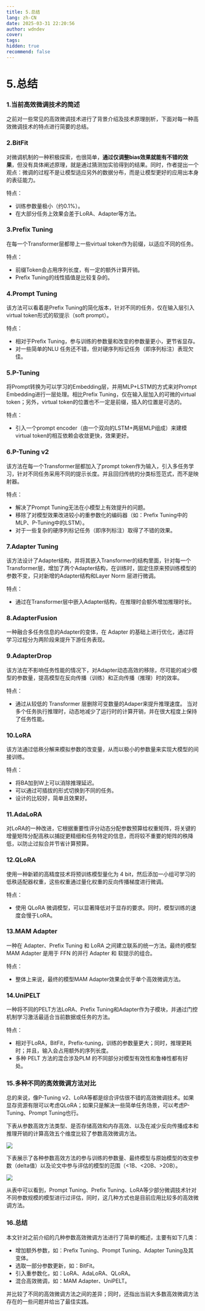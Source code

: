 ```yaml
---
title: 5.总结
lang: zh-CN
date: 2025-03-31 22:20:56
author: wdndev
cover: 
tags:
hidden: true
recommend: false
---
```


# 5.总结

### 1.**当前高效微调技术的简述**

之前对一些常见的高效微调技术进行了背景介绍及技术原理剖析，下面对每一种高效微调技术的特点进行简要的总结。

### 2.**BitFit**

对微调机制的一种积极探索，也很简单，**通过仅调整bias效果就能有不错的效果**，但没有具体阐述原理，就是通过猜测加实验得到的结果。同时，作者提出一个观点：微调的过程不是让模型适应另外的数据分布，而是让模型更好的应用出本身的表征能力。

特点：

-   训练参数量极小（约0.1%）。
-   在大部分任务上效果会差于LoRA、Adapter等方法。

### 3.**Prefix Tuning**

在每一个Transformer层都带上一些virtual token作为前缀，以适应不同的任务。

特点：

-   前缀Token会占用序列长度，有一定的额外计算开销。
-   Prefix Tuning的线性插值是比较复杂的。

### 4.**Prompt Tuning**

该方法可以看着是Prefix Tuning的简化版本，针对不同的任务，仅在输入层引入virtual token形式的软提示（soft prompt）。

特点：

-   相对于Prefix Tuning，参与训练的参数量和改变的参数量更小，更节省显存。
-   对一些简单的NLU 任务还不错，但对硬序列标记任务（即序列标注）表现欠佳。

### 5.**P-Tuning**

将Prompt转换为可以学习的Embedding层，并用MLP+LSTM的方式来对Prompt Embedding进行一层处理。相比Prefix Tuning，仅在输入层加入的可微的virtual token；另外，virtual token的位置也不一定是前缀，插入的位置是可选的。

特点：

-   引入一个prompt encoder（由一个双向的LSTM+两层MLP组成）来建模virtual token的相互依赖会收敛更快，效果更好。

### 6.**P-Tuning v2**

该方法在每一个Transformer层都加入了prompt token作为输入，引入多任务学习，针对不同任务采用不同的提示长度。并且回归传统的分类标签范式，而不是映射器。

特点：

-   解决了Prompt Tuning无法在小模型上有效提升的问题。
-   移除了对模型效果改进较小的重参数化的编码器（如：Prefix Tuning中的MLP、P-Tuning中的LSTM）。
-   对于一些复杂的硬序列标记任务（即序列标注）取得了不错的效果。

### 7.**Adapter Tuning**

该方法设计了Adapter结构，并将其嵌入Transformer的结构里面，针对每一个Transformer层，增加了两个Adapter结构，在训练时，固定住原来预训练模型的参数不变，只对新增的Adapter结构和Layer Norm 层进行微调。

特点：

-   通过在Transformer层中嵌入Adapter结构，在推理时会额外增加推理时长。

### 8.**AdapterFusion**

一种融合多任务信息的Adapter的变体，在 Adapter 的基础上进行优化，通过将学习过程分为两阶段来提升下游任务表现。

### 9.**AdapterDrop**

该方法在不影响任务性能的情况下，对Adapter动态高效的移除，尽可能的减少模型的参数量，提高模型在反向传播（训练）和正向传播（推理）时的效率。

特点：

-   通过从较低的 Transformer 层删除可变数量的Adaper来提升推理速度。 当对多个任务执行推理时，动态地减少了运行时的计算开销，并在很大程度上保持了任务性能。

### 10.**LoRA**

该方法通过低秩分解来模拟参数的改变量，从而以极小的参数量来实现大模型的间接训练。

特点：

-   将BA加到W上可以消除推理延迟。
-   可以通过可插拔的形式切换到不同的任务。
-   设计的比较好，简单且效果好。

### 11.**AdaLoRA**

对LoRA的一种改进，它根据重要性评分动态分配参数预算给权重矩阵，将关键的增量矩阵分配高秩以捕捉更精细和任务特定的信息，而将较不重要的矩阵的秩降低，以防止过拟合并节省计算预算。

### 12.**QLoRA**

使用一种新颖的高精度技术将预训练模型量化为 4 bit，然后添加一小组可学习的低秩适配器权重，这些权重通过量化权重的反向传播梯度进行微调。

特点：

-   使用 QLoRA 微调模型，可以显著降低对于显存的要求。同时，模型训练的速度会慢于LoRA。

### 13.**MAM Adapter**

一种在 Adapter、Prefix Tuning 和 LoRA 之间建立联系的统一方法。最终的模型 MAM Adapter 是用于 FFN 的并行 Adapter 和 软提示的组合。

特点：

-   整体上来说，最终的模型MAM Adapter效果会优于单个高效微调方法。

### 14.**UniPELT**

一种将不同的PELT方法LoRA、Prefix Tuning和Adapter作为子模块，并通过门控机制学习激活最适合当前数据或任务的方法。

特点：

-   相对于LoRA，BitFit，Prefix-tuning，训练的参数量更大；同时，推理更耗时；并且，输入会占用额外的序列长度。
-   多种 PELT 方法的混合涉及PLM 的不同部分对模型有效性和鲁棒性都有好处。

### 15.**多种不同的高效微调方法对比**

总的来说，像P-Tuning v2、LoRA等都是综合评估很不错的高效微调技术。如果显存资源有限可以考虑QLoRA；如果只是解决一些简单任务场景，可以考虑P-Tuning、Prompt Tuning也行。

下表从参数高效方法类型、是否存储高效和内存高效、以及在减少反向传播成本和推理开销的计算高效五个维度比较了参数高效微调方法。

![](https://cdn.jsdelivr.net/gh/makaspacex/PictureZone@main/libs/wdndev/image/image_7LM4US2NjM.png)

下表展示了各种参数高效方法的参与训练的参数量、最终模型与原始模型的改变参数（delta值）以及论文中参与评估的模型的范围（<1B、<20B、>20B）。

![](https://cdn.jsdelivr.net/gh/makaspacex/PictureZone@main/libs/wdndev/image/image_CfaWo0sE3k.png)

从表中可以看到，Prompt Tuning、Prefix Tuning、LoRA等少部分微调技术针对不同参数规模的模型进行过评估，同时，这几种方式也是目前应用比较多的高效微调方法。

### 16.**总结**

本文针对之前介绍的几种参数高效微调方法进行了简单的概述，主要有如下几类：

-   增加额外参数，如：Prefix Tuning、Prompt Tuning、Adapter Tuning及其变体。
-   选取一部分参数更新，如：BitFit。
-   引入重参数化，如：LoRA、AdaLoRA、QLoRA。
-   混合高效微调，如：MAM Adapter、UniPELT。

并比较了不同的高效微调方法之间的差异；同时，还指出当前大多数高效微调方法存在的一些问题并给出了最佳实践。
